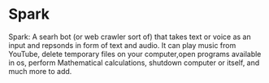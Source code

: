 # Spark
Spark: A searh bot (or web crawler sort of) that takes text or voice as an input and repsonds in form of text and audio. It can play music from YouTube, delete temporary files on your computer,open programs available in os, perform Mathematical calculations, shutdown computer or itself, and much more to add. 
